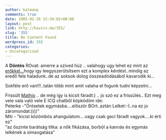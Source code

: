 ```yaml
---
author: kalmanp
comments: true
date: 2005-02-26 15:34:02+00:00
layout: post
link: http://kavics.me/355/
slug: '355'
title: No Content Found
wordpress_id: 355
categories:
- Uncategorized
---
```


A **Döntés** ROvat: amerre a szíved húz .. valahogy ugy lehet ez mint az [erőkkel...](http://www.sulinet.hu/tovabbtan/felveteli/2001/9het/fizika/megold9.html)hogy igy leegyszerűtsítsem ezt a komplex kérdést..mindig az eredő fele haladunk..de az soksok dolog összeadódásából kavarodik ki...




Sokféle erő van!!!..talán több mint amit valaha el fogunk tudni képzelni...




Frissült [Mathio](http://csalamate-nemmate.freeblog.hu/) .. de még így is kicsit fáradt:) .. jo szó ez a frissülés.. Ezt meg vele vala való vele E ICQ chatből köpködöm ide:  
Peterke -"Öntsetek egymásba....először BOrt..aztán Lelket:-)..na ez jo záromondat:))))"  
Miti - "kicist közömbös ahangulatom....vagy csak geci fáradt vagyok....ki érti ez"  
"az őszinte barátság titka: a nők fikázása, borból a kannás és egymás lelkének a simaogatása"
